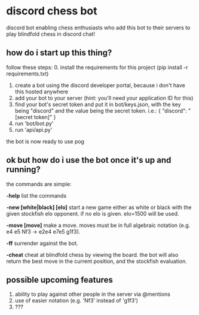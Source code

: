 # discord chess bot
discord bot enabling chess enthusiasts who add this bot to their servers to play blindfold chess in discord chat!

## how do i start up this thing?
follow these steps:
0. install the requirements for this project (pip install -r requirements.txt)
1. create a bot using the discord developer portal, because i don't have this hosted anywhere
2. add your bot to your server (hint: you'll need your application ID for this)
3. find your bot's secret token and put it in bot/keys.json, with the key being "discord" and the value being the secret token. i.e.:
{
    "discord": "[secret token]"
}
3. run 'bot/bot.py'
4. run 'api/api.py'

the bot is now ready to use pog

## ok but how do i use the bot once it's up and running?
the commands are simple:

**-help**   list the commands

**-new [white|black] [elo]**  start a new game either as white or black with the given stockfish elo opponent. if no elo is given. elo=1500 will be used.

**-move [move]**    make a move. moves must be in full algebraic notation (e.g. e4 e5 Nf3 -> e2e4 e7e5 g1f3).

**-ff** surrender against the bot.

**-cheat**  cheat at blindfold chess by viewing the board. the bot will also return the best move in the current position, and the stockfish evaluation.


## possible upcoming features
1. ability to play against other people in the server via @mentions
2. use of easier notation (e.g. 'Nf3' instead of 'g1f3')
3. ???